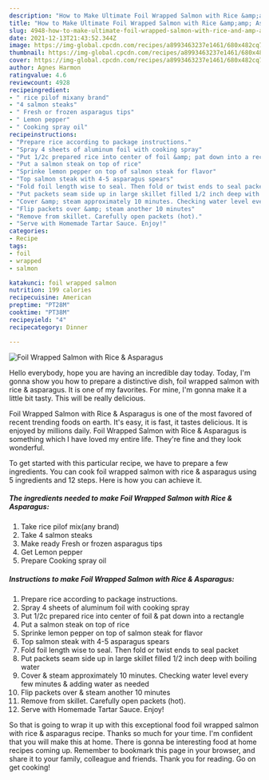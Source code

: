 ```yaml
---
description: "How to Make Ultimate Foil Wrapped Salmon with Rice &amp;amp; Asparagus"
title: "How to Make Ultimate Foil Wrapped Salmon with Rice &amp;amp; Asparagus"
slug: 4948-how-to-make-ultimate-foil-wrapped-salmon-with-rice-and-amp-asparagus
date: 2021-12-13T21:43:52.344Z
image: https://img-global.cpcdn.com/recipes/a8993463237e1461/680x482cq70/foil-wrapped-salmon-with-rice-asparagus-recipe-main-photo.jpg
thumbnail: https://img-global.cpcdn.com/recipes/a8993463237e1461/680x482cq70/foil-wrapped-salmon-with-rice-asparagus-recipe-main-photo.jpg
cover: https://img-global.cpcdn.com/recipes/a8993463237e1461/680x482cq70/foil-wrapped-salmon-with-rice-asparagus-recipe-main-photo.jpg
author: Agnes Harmon
ratingvalue: 4.6
reviewcount: 4928
recipeingredient:
- " rice pilof mixany brand"
- "4 salmon steaks"
- " Fresh or frozen asparagus tips"
- " Lemon pepper"
- " Cooking spray oil"
recipeinstructions:
- "Prepare rice according to package instructions."
- "Spray 4 sheets of aluminum foil with cooking spray"
- "Put 1/2c prepared rice into center of foil &amp; pat down into a rectangle"
- "Put a salmon steak on top of rice"
- "Sprinke lemon pepper on top of salmon steak for flavor"
- "Top salmon steak with 4-5 asparagus spears"
- "Fold foil length wise to seal. Then fold or twist ends to seal packet"
- "Put packets seam side up in large skillet filled 1/2 inch deep with boiling water"
- "Cover &amp; steam approximately 10 minutes. Checking water level every few minutes &amp; adding water as needed"
- "Flip packets over &amp; steam another 10 minutes"
- "Remove from skillet. Carefully open packets (hot)."
- "Serve with Homemade Tartar Sauce. Enjoy!"
categories:
- Recipe
tags:
- foil
- wrapped
- salmon

katakunci: foil wrapped salmon 
nutrition: 199 calories
recipecuisine: American
preptime: "PT28M"
cooktime: "PT38M"
recipeyield: "4"
recipecategory: Dinner

---
```



![Foil Wrapped Salmon with Rice &amp; Asparagus](https://img-global.cpcdn.com/recipes/a8993463237e1461/680x482cq70/foil-wrapped-salmon-with-rice-asparagus-recipe-main-photo.jpg)

Hello everybody, hope you are having an incredible day today. Today, I'm gonna show you how to prepare a distinctive dish, foil wrapped salmon with rice &amp; asparagus. It is one of my favorites. For mine, I'm gonna make it a little bit tasty. This will be really delicious.



Foil Wrapped Salmon with Rice &amp; Asparagus is one of the most favored of recent trending foods on earth. It's easy, it is fast, it tastes delicious. It is enjoyed by millions daily. Foil Wrapped Salmon with Rice &amp; Asparagus is something which I have loved my entire life. They're fine and they look wonderful.


To get started with this particular recipe, we have to prepare a few ingredients. You can cook foil wrapped salmon with rice &amp; asparagus using 5 ingredients and 12 steps. Here is how you can achieve it.

<!--inarticleads1-->

##### The ingredients needed to make Foil Wrapped Salmon with Rice &amp; Asparagus:

1. Take  rice pilof mix(any brand)
1. Take 4 salmon steaks
1. Make ready  Fresh or frozen asparagus tips
1. Get  Lemon pepper
1. Prepare  Cooking spray oil




<!--inarticleads2-->

##### Instructions to make Foil Wrapped Salmon with Rice &amp; Asparagus:

1. Prepare rice according to package instructions.
1. Spray 4 sheets of aluminum foil with cooking spray
1. Put 1/2c prepared rice into center of foil &amp; pat down into a rectangle
1. Put a salmon steak on top of rice
1. Sprinke lemon pepper on top of salmon steak for flavor
1. Top salmon steak with 4-5 asparagus spears
1. Fold foil length wise to seal. Then fold or twist ends to seal packet
1. Put packets seam side up in large skillet filled 1/2 inch deep with boiling water
1. Cover &amp; steam approximately 10 minutes. Checking water level every few minutes &amp; adding water as needed
1. Flip packets over &amp; steam another 10 minutes
1. Remove from skillet. Carefully open packets (hot).
1. Serve with Homemade Tartar Sauce. Enjoy!




So that is going to wrap it up with this exceptional food foil wrapped salmon with rice &amp; asparagus recipe. Thanks so much for your time. I'm confident that you will make this at home. There is gonna be interesting food at home recipes coming up. Remember to bookmark this page in your browser, and share it to your family, colleague and friends. Thank you for reading. Go on get cooking!
